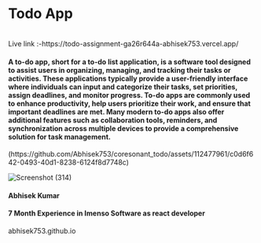 <h1>Todo App</h1>
<Br/>
Live link :-https://todo-assignment-ga26r644a-abhisek753.vercel.app/
<h4>
A to-do app, short for a to-do list application, is a software tool designed to assist users in organizing, managing, and tracking their tasks or activities. These applications typically provide a user-friendly interface where individuals can input and categorize their tasks, set priorities, assign deadlines, and monitor progress. To-do apps are commonly used to enhance productivity, help users prioritize their work, and ensure that important deadlines are met. Many modern to-do apps also offer additional features such as collaboration tools, reminders, and synchronization across multiple devices to provide a comprehensive solution for task management.</h4>
(https://github.com/Abhisek753/coresonant_todo/assets/112477961/c0d6f642-0493-40d1-8238-6124f8d7748c)

![Screenshot (314)](https://github.com/Abhisek753/coresonant_todo/assets/112477961/807643f8-b7f1-48a5-848e-62fccca74805)
<h4>Abhisek Kumar</h2>
<h4>7 Month Experience in Imenso Software as react developer</h2>
<a>abhisek753.github.io</a>
